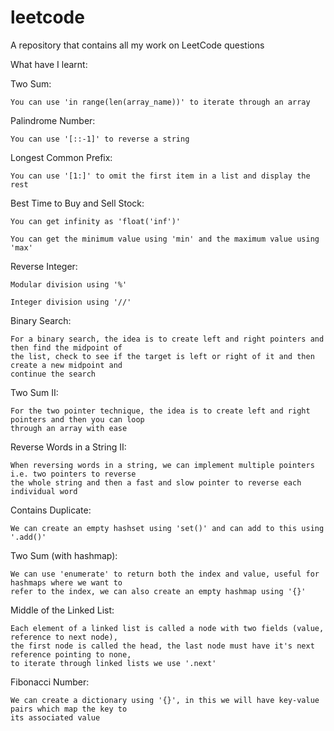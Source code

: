 # leetcode
A repository that contains all my work on LeetCode questions

What have I learnt:

Two Sum:

    You can use 'in range(len(array_name))' to iterate through an array
 
 Palindrome Number:
 
    You can use '[::-1]' to reverse a string
    
Longest Common Prefix:

    You can use '[1:]' to omit the first item in a list and display the rest
    
Best Time to Buy and Sell Stock:

    You can get infinity as 'float('inf')'
    
    You can get the minimum value using 'min' and the maximum value using 'max'
    
Reverse Integer:
    
    Modular division using '%'
    
    Integer division using '//'

Binary Search:

    For a binary search, the idea is to create left and right pointers and then find the midpoint of 
    the list, check to see if the target is left or right of it and then create a new midpoint and 
    continue the search
    
Two Sum II:

    For the two pointer technique, the idea is to create left and right pointers and then you can loop 
    through an array with ease
    
Reverse Words in a String II:

    When reversing words in a string, we can implement multiple pointers i.e. two pointers to reverse
    the whole string and then a fast and slow pointer to reverse each individual word
    
Contains Duplicate:

    We can create an empty hashset using 'set()' and can add to this using '.add()'

Two Sum (with hashmap):

    We can use 'enumerate' to return both the index and value, useful for hashmaps where we want to 
    refer to the index, we can also create an empty hashmap using '{}'

Middle of the Linked List:
    
    Each element of a linked list is called a node with two fields (value, reference to next node),
    the first node is called the head, the last node must have it's next reference pointing to none,
    to iterate through linked lists we use '.next'

Fibonacci Number:

    We can create a dictionary using '{}', in this we will have key-value pairs which map the key to 
    its associated value
